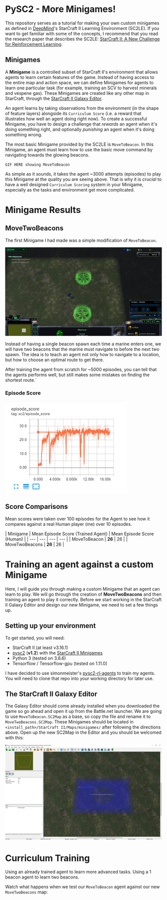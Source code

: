 # PySC2 - More Minigames!

This repository serves as a tutorial for making your own custom minigames as defined in [DeepMind](http://deepmind.com)'s StarCraft II Learning Environment (SC2LE). If you want to get familiar with some of the concepts, I recommend that you read the research paper that describes the SC2LE: [StarCraft II: A New Challenge for Reinforcement Learning](https://deepmind.com/documents/110/sc2le.pdf).

## Minigames

A **Minigame** is a controlled subset of StarCraft II's environment that allows agents to learn certain features of the game. Instead of having access to the entire map and action space, we can define Minigames for agents to learn one particular task (for example, training an SCV to harvest minerals and vespene gas). These Minigames are created like any other map in StarCraft, through the [StarCraft II Galaxy Editor](http://starcraft-2-galaxy-editor-tutorials.thehelper.net/tutorials.php).

An agent learns by taking observations from the environment (in the shape of feature layers) alongside its `Curriculum Score` (i.e. a reward that illustrates how well an agent doing right now). To create a successful Minigame, you have to design a challenge that *rewards* an agent when it's doing something right, and optionally *punishing* an agent when it's doing something wrong.

The most basic Minigame provided by the SC2LE is `MoveToBeacon`. In this Minigame, an agent must learn how to use the basic move command by navigating towards the glowing beacons.

```
GIF HERE showing MoveToBeacon
```

As simple as it sounds, it takes the agent ~3000 attempts (episodes) to play this Minigame at the quality you are seeing above. That is why it is *crucial* to have a well designed `Curriculum Scoring` system in your Minigame, especially as the tasks and environment get more complicated.

# Minigame Results

## MoveTwoBeacons

The first Minigame I had made was a simple modification of `MoveToBeacon`.

![](https://github.com/codetroopa/pysc2_more_minigames/raw/master/screenshots/two_beacons_example.gif "MoveTwoBeacons")

Instead of having a single beacon spawn each time a marine enters one, we will have two beacons that the marine must navigate to before the next two spawn. The idea is to teach an agent not only how to navigate to a location, but how to choose an optimal route to get there.

After training the agent from scratch for ~5000 episodes, you can tell that the agents performs well, but still makes some mistakes on finding the shortest route.`

### Episode Score

![](https://github.com/codetroopa/pysc2_more_minigames/raw/master/screenshots/two_beacons_episode_score.png "MoveTwoBeacons episode_score")

## Score Comparisons

Mean scores were taken over 100 episodes for the Agent to see how it compares against a real Human player (me) over 10 episodes.

| Minigame | Mean Episode Score (Trained Agent) |  Mean Episode Score (Human) |
| --- | --- | --- | --- |
| MoveToBeacon | **26** | 26 |
| MoveTwoBeacons | **26** | 26 |



# Training an agent against a custom Minigame

Here, I will guide you through making a custom Minigame that an agent can learn to play. We will go through the creation of **MoveTwoBeacons** and then training an agent to play it correctly. Before we start working in the StarCraft II Galaxy Editor and design our new Minigame, we need to set a few things up.

## Setting up your environment

To get started, you will need:
- StarCraft II (at least v3.16.1)
- [pysc2](https://github.com/deepmind/pysc2) (**v1.2**) with the [StarCraft II Minigames](https://github.com/deepmind/pysc2#get-the-maps)
- Python 3 (tested on 3.6.6)
- Tensorflow / Tensorflow-gpu (tested on 1.11.0)

I have decided to use simonmeister's [pysc2-rl-agents](https://github.com/simonmeister/pysc2-rl-agents) to train my agents. You will need to clone that repo into your working directory for later use.

## The StarCraft II Galaxy Editor

The Galaxy Editor should come already installed when you downloaded the game so go ahead and open it up from the Battle.net launcher. We are going to use `MoveToBeacon.SC2Map` as a base, so copy the file and rename it to `MoveTwoBeacons.SC2Map`. These Minigames should be located in `<install_path>/StarCraft II/Maps/minigames/` after following the directions above. Open up the new SC2Map in the Editor and you should be welcomed with this:

![](https://github.com/codetroopa/pysc2_more_minigames/raw/master/screenshots/editor.png "Editor")


# Curriculum Training

Using an already trained agent to learn more advanced tasks. Using a 1 beacon agent to learn two beacons.

Watch what happens when we test our `MoveToBeacon` agent against our new `MoveTwoBeacons` map:



